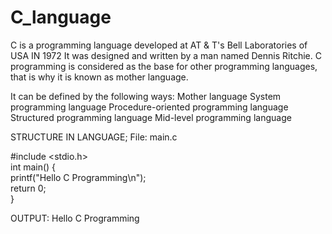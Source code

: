 # C_language

C is a programming language  developed at AT & T's Bell Laboratories of USA IN 1972 It was designed  and written by a man named Dennis Ritchie.
C programming is considered as the base for other programming languages, that is why it is known as mother language.

It can be defined by the following ways:
Mother language
System programming language
Procedure-oriented programming language
Structured programming language
Mid-level programming language

STRUCTURE IN LANGUAGE; 
File: main.c

#include <stdio.h>  
int main() {  
printf("Hello C Programming\n");  
return 0;  
}  

OUTPUT:
Hello C Programming 
